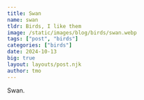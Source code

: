 ```yaml
---
title: Swan
name: swan
tldr: Birds, I like them
image: /static/images/blog/birds/swan.webp
tags: ["post", "birds"]
categories: ["birds"]
date: 2024-10-13
big: true
layout: layouts/post.njk
author: tmo
---
```


Swan.
